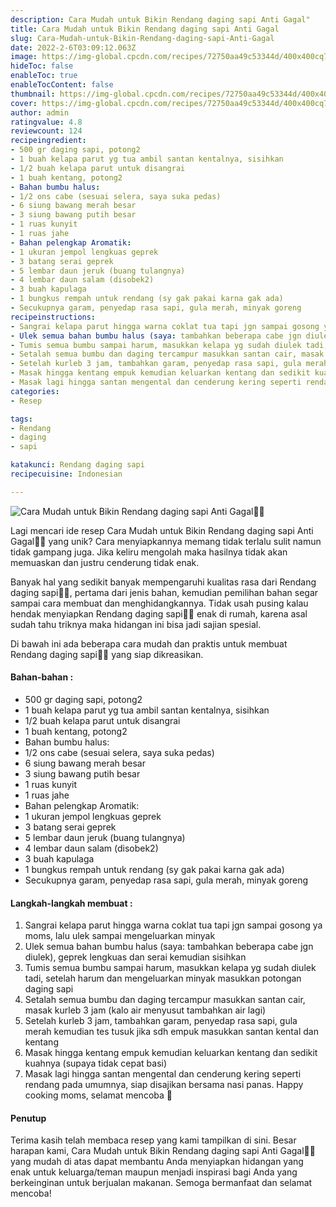 ```yaml
---
description: Cara Mudah untuk Bikin Rendang daging sapi Anti Gagal"
title: Cara Mudah untuk Bikin Rendang daging sapi Anti Gagal
slug: Cara-Mudah-untuk-Bikin-Rendang-daging-sapi-Anti-Gagal
date: 2022-2-6T03:09:12.063Z
image: https://img-global.cpcdn.com/recipes/72750aa49c53344d/400x400cq70/photo.jpg
hideToc: false
enableToc: true
enableTocContent: false
thumbnail: https://img-global.cpcdn.com/recipes/72750aa49c53344d/400x400cq70/photo.jpg
cover: https://img-global.cpcdn.com/recipes/72750aa49c53344d/400x400cq70/photo.jpg
author: admin
ratingvalue: 4.8
reviewcount: 124
recipeingredient:
- 500 gr daging sapi, potong2
- 1 buah kelapa parut yg tua ambil santan kentalnya, sisihkan
- 1/2 buah kelapa parut untuk disangrai
- 1 buah kentang, potong2
- Bahan bumbu halus:
- 1/2 ons cabe (sesuai selera, saya suka pedas)
- 6 siung bawang merah besar
- 3 siung bawang putih besar
- 1 ruas kunyit
- 1 ruas jahe
- Bahan pelengkap Aromatik:
- 1 ukuran jempol lengkuas geprek
- 3 batang serai geprek
- 5 lembar daun jeruk (buang tulangnya)
- 4 lembar daun salam (disobek2)
- 3 buah kapulaga
- 1 bungkus rempah untuk rendang (sy gak pakai karna gak ada)
- Secukupnya garam, penyedap rasa sapi, gula merah, minyak goreng
recipeinstructions:
- Sangrai kelapa parut hingga warna coklat tua tapi jgn sampai gosong ya moms, lalu ulek sampai mengeluarkan minyak
- Ulek semua bahan bumbu halus (saya: tambahkan beberapa cabe jgn diulek), geprek lengkuas dan serai kemudian sisihkan
- Tumis semua bumbu sampai harum, masukkan kelapa yg sudah diulek tadi, setelah harum dan mengeluarkan minyak masukkan potongan daging sapi
- Setalah semua bumbu dan daging tercampur masukkan santan cair, masak kurleb 3 jam (kalo air menyusut tambahkan air lagi)
- Setelah kurleb 3 jam, tambahkan garam, penyedap rasa sapi, gula merah kemudian tes tusuk jika sdh empuk masukkan santan kental dan kentang
- Masak hingga kentang empuk kemudian keluarkan kentang dan sedikit kuahnya (supaya tidak cepat basi)
- Masak lagi hingga santan mengental dan cenderung kering seperti rendang pada umumnya, siap disajikan bersama nasi panas. Happy cooking moms, selamat mencoba 🥰
categories:
- Resep

tags:
- Rendang
- daging
- sapi

katakunci: Rendang daging sapi
recipecuisine: Indonesian

---
```


![Cara Mudah untuk Bikin Rendang daging sapi Anti Gagal👩‍🍳](https://img-global.cpcdn.com/recipes/72750aa49c53344d/400x400cq70/photo.jpg)

Lagi mencari ide resep Cara Mudah untuk Bikin Rendang daging sapi Anti Gagal👩‍🍳 yang unik? Cara menyiapkannya memang tidak terlalu sulit namun tidak gampang juga. Jika keliru mengolah maka hasilnya tidak akan memuaskan dan justru cenderung tidak enak.

Banyak hal yang sedikit banyak mempengaruhi kualitas rasa dari Rendang daging sapi👩‍🍳, pertama dari jenis bahan, kemudian pemilihan bahan segar sampai cara membuat dan menghidangkannya. Tidak usah pusing kalau hendak menyiapkan Rendang daging sapi👩‍🍳 enak di rumah, karena asal sudah tahu triknya maka hidangan ini bisa jadi sajian spesial.

Di bawah ini ada beberapa cara mudah dan praktis untuk membuat Rendang daging sapi👩‍🍳 yang siap dikreasikan.

<!--inarticleads1-->

#### Bahan-bahan :

- 500 gr daging sapi, potong2
- 1 buah kelapa parut yg tua ambil santan kentalnya, sisihkan
- 1/2 buah kelapa parut untuk disangrai
- 1 buah kentang, potong2
- Bahan bumbu halus:
- 1/2 ons cabe (sesuai selera, saya suka pedas)
- 6 siung bawang merah besar
- 3 siung bawang putih besar
- 1 ruas kunyit
- 1 ruas jahe
- Bahan pelengkap Aromatik:
- 1 ukuran jempol lengkuas geprek
- 3 batang serai geprek
- 5 lembar daun jeruk (buang tulangnya)
- 4 lembar daun salam (disobek2)
- 3 buah kapulaga
- 1 bungkus rempah untuk rendang (sy gak pakai karna gak ada)
- Secukupnya garam, penyedap rasa sapi, gula merah, minyak goreng

<!--inarticleads2-->

#### Langkah-langkah membuat :

1. Sangrai kelapa parut hingga warna coklat tua tapi jgn sampai gosong ya moms, lalu ulek sampai mengeluarkan minyak
1. Ulek semua bahan bumbu halus (saya: tambahkan beberapa cabe jgn diulek), geprek lengkuas dan serai kemudian sisihkan
1. Tumis semua bumbu sampai harum, masukkan kelapa yg sudah diulek tadi, setelah harum dan mengeluarkan minyak masukkan potongan daging sapi
1. Setalah semua bumbu dan daging tercampur masukkan santan cair, masak kurleb 3 jam (kalo air menyusut tambahkan air lagi)
1. Setelah kurleb 3 jam, tambahkan garam, penyedap rasa sapi, gula merah kemudian tes tusuk jika sdh empuk masukkan santan kental dan kentang
1. Masak hingga kentang empuk kemudian keluarkan kentang dan sedikit kuahnya (supaya tidak cepat basi)
1. Masak lagi hingga santan mengental dan cenderung kering seperti rendang pada umumnya, siap disajikan bersama nasi panas. Happy cooking moms, selamat mencoba 🥰

#### Penutup

Terima kasih telah membaca resep yang kami tampilkan di sini. Besar harapan kami, Cara Mudah untuk Bikin Rendang daging sapi Anti Gagal👩‍🍳 yang mudah di atas dapat membantu Anda menyiapkan hidangan yang enak untuk keluarga/teman maupun menjadi inspirasi bagi Anda yang berkeinginan untuk berjualan makanan. Semoga bermanfaat dan selamat mencoba!